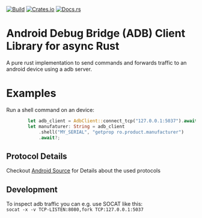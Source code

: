 [![Build](https://github.com/devicelink/adb-client/actions/workflows/build.yaml/badge.svg)](https://github.com/devicelink/adb-client/actions/workflows/build.yaml)
[![Crates.io](https://img.shields.io/crates/v/adb-client.svg)](https://crates.io/crates/adb-client-tokio)
[![Docs.rs](https://docs.rs/adb-client-tokio/badge.svg)](https://docs.rs/adb-client-tokio)

# Android Debug Bridge (ADB) Client Library for async Rust

A pure rust implementation to send commands and forwards traffic to an android device using a adb server.

# Examples

Run a shell command on an device:

```rust
        let adb_client = AdbClient::connect_tcp("127.0.0.1:5037").await?;
        let manufaturer: String = adb_client
            .shell("MY_SERIAL", "getprop ro.product.manufacturer")
            .await?;
```

## Protocol Details


Checkout [Android Source](https://cs.android.com/android/platform/superproject/main/+/main:packages/modules/adb/) for Details about the used protocols

## Development

To inspect adb traffic you can e.g. use SOCAT like this:  
```socat -x -v TCP-LISTEN:8080,fork TCP:127.0.0.1:5037```